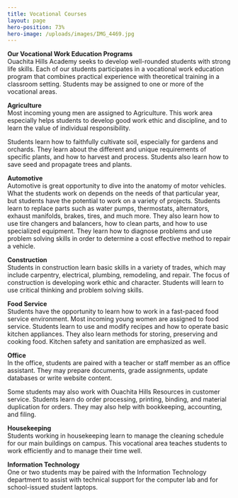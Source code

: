 ```yaml
---
title: Vocational Courses
layout: page
hero-position: 73%
hero-image: /uploads/images/IMG_4469.jpg
---
```

**Our Vocational Work Education Programs**  
Ouachita Hills Academy seeks to develop well-rounded students with strong life skills. 
Each of our students participates in a vocational work education program that combines 
practical experience with theoretical training in a classroom setting. Students may be 
assigned to one or more of the vocational areas.

**Agriculture**  
Most incoming young men are assigned to Agriculture. This work area especially helps 
students to develop good work ethic and discipline, and to learn the value of individual 
responsibility.

Students learn how to faithfully cultivate soil, especially for gardens and orchards. They 
learn about the different and unique requirements of specific plants, and how to harvest 
and process. Students also learn how to save seed and propagate trees and plants.

**Automotive**  
Automotive is great opportunity to dive into the anatomy of motor vehicles. What the 
students work on depends on the needs of that particular year, but students have the 
potential to work on a variety of projects. Students learn to replace parts such as water 
pumps, thermostats, alternators, exhaust manifolds, brakes, tires, and much more. They 
also learn how to use tire changers and balancers, how to clean parts, and how to use 
specialized equipment. They learn how to diagnose problems and use problem solving skills 
in order to determine a cost effective method to repair a vehicle.

**Construction**  
Students in construction learn basic skills in a variety of trades, which may include 
carpentry, electrical, plumbing, remodeling, and repair. The focus of construction is 
developing work ethic and character. Students will learn to use critical thinking and 
problem solving skills.

**Food Service**  
Students have the opportunity to learn how to work in a fast-paced food service 
environment. Most incoming young women are assigned to food service. Students learn to 
use and modify recipes and how to operate basic kitchen appliances. They also learn 
methods for storing, preserving and cooking food. Kitchen safety and sanitation are 
emphasized as well.

**Office**  
In the office, students are paired with a teacher or staff member as an office assistant. 
They may prepare documents, grade assignments, update databases or write website content.

Some students may also work with Ouachita Hills Resources in customer service. Students 
learn do order processing, printing, binding, and material duplication for orders. They 
may also help with bookkeeping, accounting, and filing.

**Housekeeping**  
Students working in housekeeping learn to manage the cleaning schedule for our main 
buildings on campus. This vocational area teaches students to work efficiently and to 
manage their time well. 

**Information Technology**  
One or two students may be paired with the Information Technology department to assist 
with technical support for the computer lab and for school-issued student laptops.
